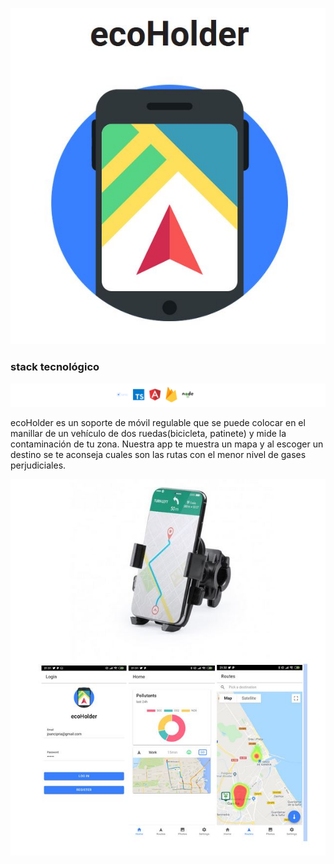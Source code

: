 
<p style="text-align:center"><img src="https://github.com/DianaIT/ecoHolder/blob/master/src/assets/img/README/ecoHolder.JPG" alt="ecoHolder logo"/></p>


### stack tecnológico

![stack tecnológico](https://github.com/DianaIT/ecoHolder/blob/master/src/assets/img/README/ecoholderstack.png)

ecoHolder es un soporte de móvil regulable que se puede colocar en el manillar de un vehículo de dos ruedas(bicicleta, patinete) y mide la contaminación de tu zona. Nuestra app  te muestra un mapa y al escoger un destino se te aconseja cuales son las rutas con el menor nivel de gases perjudiciales. 

<p style="text-align:center">
  <img src="https://github.com/DianaIT/ecoHolder/blob/master/src/assets/img/README/ecoHolderApp.JPG" alt="ecoHolder screen caps"  />
  </p>
